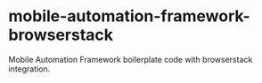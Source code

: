 # mobile-automation-framework-browserstack
Mobile Automation Framework boilerplate code with browserstack integration.
